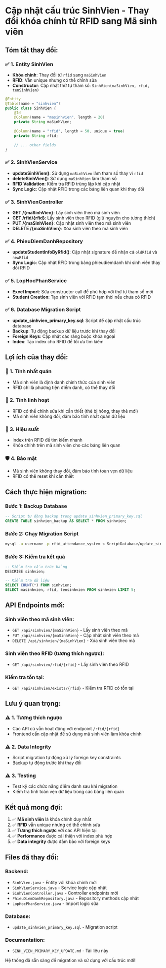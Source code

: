 # Cập nhật cấu trúc SinhVien - Thay đổi khóa chính từ RFID sang Mã sinh viên

## Tóm tắt thay đổi:

### ✅ **1. Entity SinhVien**
- **Khóa chính**: Thay đổi từ `rfid` sang `maSinhVien`
- **RFID**: Vẫn unique nhưng có thể chỉnh sửa
- **Constructor**: Cập nhật thứ tự tham số: `SinhVien(maSinhVien, rfid, tenSinhVien)`

```java
@Entity
@Table(name = "sinhvien")
public class SinhVien {
    @Id
    @Column(name = "masinhvien", length = 20)
    private String maSinhVien;
    
    @Column(name = "rfid", length = 50, unique = true)
    private String rfid;
    
    // ... other fields
}
```

### ✅ **2. SinhVienService**
- **updateSinhVien()**: Sử dụng `maSinhVien` làm tham số thay vì `rfid`
- **deleteSinhVien()**: Sử dụng `maSinhVien` làm tham số
- **RFID Validation**: Kiểm tra RFID trùng lặp khi cập nhật
- **Sync Logic**: Cập nhật RFID trong các bảng liên quan khi thay đổi

### ✅ **3. SinhVienController**
- **GET /{maSinhVien}**: Lấy sinh viên theo mã sinh viên
- **GET /rfid/{rfid}**: Lấy sinh viên theo RFID (giữ nguyên cho tương thích)
- **PUT /{maSinhVien}**: Cập nhật sinh viên theo mã sinh viên
- **DELETE /{maSinhVien}**: Xóa sinh viên theo mã sinh viên

### ✅ **4. PhieuDiemDanhRepository**
- **updateStudentInfoByRfid()**: Cập nhật signature để nhận cả `oldRfid` và `newRfid`
- **Sync Logic**: Cập nhật RFID trong bảng phieudiemdanh khi sinh viên thay đổi RFID

### ✅ **5. LopHocPhanService**
- **Excel Import**: Sửa constructor call để phù hợp với thứ tự tham số mới
- **Student Creation**: Tạo sinh viên với RFID tạm thời nếu chưa có RFID

### ✅ **6. Database Migration Script**
- **update_sinhvien_primary_key.sql**: Script để cập nhật cấu trúc database
- **Backup**: Tự động backup dữ liệu trước khi thay đổi
- **Foreign Keys**: Cập nhật các ràng buộc khóa ngoại
- **Index**: Tạo index cho RFID để tối ưu tìm kiếm

## Lợi ích của thay đổi:

### 🎯 **1. Tính nhất quán**
- Mã sinh viên là định danh chính thức của sinh viên
- RFID chỉ là phương tiện điểm danh, có thể thay đổi

### 🔧 **2. Tính linh hoạt**
- RFID có thể chỉnh sửa khi cần thiết (thẻ bị hỏng, thay thẻ mới)
- Mã sinh viên không đổi, đảm bảo tính nhất quán dữ liệu

### 🚀 **3. Hiệu suất**
- Index trên RFID để tìm kiếm nhanh
- Khóa chính trên mã sinh viên cho các bảng liên quan

### 🛡️ **4. Bảo mật**
- Mã sinh viên không thay đổi, đảm bảo tính toàn vẹn dữ liệu
- RFID có thể reset khi cần thiết

## Cách thực hiện migration:

### **Bước 1: Backup Database**
```sql
-- Script tự động backup trong update_sinhvien_primary_key.sql
CREATE TABLE sinhvien_backup AS SELECT * FROM sinhvien;
```

### **Bước 2: Chạy Migration Script**
```bash
mysql -u username -p rfid_attendance_system < ScriptDatabase/update_sinhvien_primary_key.sql
```

### **Bước 3: Kiểm tra kết quả**
```sql
-- Kiểm tra cấu trúc bảng
DESCRIBE sinhvien;

-- Kiểm tra dữ liệu
SELECT COUNT(*) FROM sinhvien;
SELECT masinhvien, rfid, tensinhvien FROM sinhvien LIMIT 5;
```

## API Endpoints mới:

### **Sinh viên theo mã sinh viên:**
- `GET /api/sinhvien/{maSinhVien}` - Lấy sinh viên theo mã
- `PUT /api/sinhvien/{maSinhVien}` - Cập nhật sinh viên theo mã
- `DELETE /api/sinhvien/{maSinhVien}` - Xóa sinh viên theo mã

### **Sinh viên theo RFID (tương thích ngược):**
- `GET /api/sinhvien/rfid/{rfid}` - Lấy sinh viên theo RFID

### **Kiểm tra tồn tại:**
- `GET /api/sinhvien/exists/{rfid}` - Kiểm tra RFID có tồn tại

## Lưu ý quan trọng:

### ⚠️ **1. Tương thích ngược**
- Các API cũ vẫn hoạt động với endpoint `/rfid/{rfid}`
- Frontend cần cập nhật để sử dụng mã sinh viên làm khóa chính

### ⚠️ **2. Data Integrity**
- Script migration tự động xử lý foreign key constraints
- Backup tự động trước khi thay đổi

### ⚠️ **3. Testing**
- Test kỹ các chức năng điểm danh sau khi migration
- Kiểm tra tính toàn vẹn dữ liệu trong các bảng liên quan

## Kết quả mong đợi:

1. ✅ **Mã sinh viên** là khóa chính duy nhất
2. ✅ **RFID** vẫn unique nhưng có thể chỉnh sửa
3. ✅ **Tương thích ngược** với các API hiện tại
4. ✅ **Performance** được cải thiện với index phù hợp
5. ✅ **Data integrity** được đảm bảo với foreign keys

## Files đã thay đổi:

### **Backend:**
- `SinhVien.java` - Entity với khóa chính mới
- `SinhVienService.java` - Service logic cập nhật
- `SinhVienController.java` - Controller endpoints mới
- `PhieuDiemDanhRepository.java` - Repository methods cập nhật
- `LopHocPhanService.java` - Import logic sửa

### **Database:**
- `update_sinhvien_primary_key.sql` - Migration script

### **Documentation:**
- `SINH_VIEN_PRIMARY_KEY_UPDATE.md` - Tài liệu này

Hệ thống đã sẵn sàng để migration và sử dụng với cấu trúc mới!
